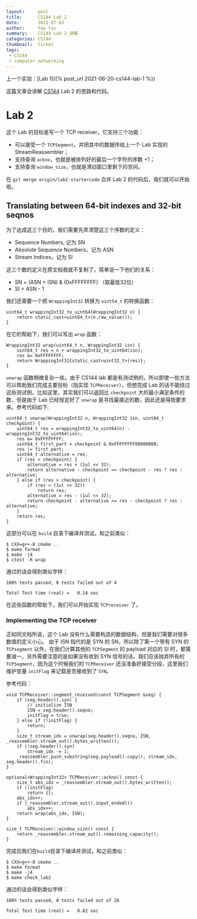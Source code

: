```yaml
---
layout:     post
title:      CS144 Lab 2
date:       2021-07-03
author:     Yao Yin
summary:    CS144 Lab 2 讲解
categories: CS144
thumbnail:  ticket
tags:
 - CS144
 - computer networking
---
```


上一个实验：[Lab 1]({% post_url 2021-06-20-cs144-lab-1 %})

这篇文章会讲解 [CS144](https://cs144.github.io/) Lab 2 的思路和代码。

# Lab 2

这个 Lab 的目标是写一个 TCP receiver，它支持三个功能：

- 可以接受一个 ```TCPSegment```，并把其中的数据传给上一个 Lab 实现的 StreamReassembler；
- 支持查询 ```ackno```，也就是被排列好的最后一个字符的序数 +1；
- 支持查询 ```window_size```，也就是滑动窗口里剩下的空间。

在 ```git merge origin/lab2-startercode``` 合并 Lab 2 的代码后，我们就可以开始啦。

## Translating between 64-bit indexes and 32-bit seqnos

为了达成这三个目的，我们需要先弄清楚这三个序数的定义：

- Sequence Numbers, 记为 SN
- Absolute Sequence Numbers，记为 ASN
- Stream Indices，记为 SI

这三个数的定义在原文档我就不复制了，简单说一下他们的关系：

- SN = (ASN + ISN) & (0xFFFFFFFF) （取最低32位）
- SI = ASN - 1

我们还需要一个把 ```WrappingInt32``` 转换为 ```uint54_t``` 的转换函数：

```
uint64_t wrappingInt32_to_uint64(WrappingInt32 n) { 
    return static_cast<uint64_t>(n.raw_value()); 
}
```

在它的帮助下，我们可以写出 ```wrap``` 函数：

```
WrappingInt32 wrap(uint64_t n, WrappingInt32 isn) {
    uint64_t res = n + wrappingInt32_to_uint64(isn);
    res &= 0xFFFFFFFF;
    return WrappingInt32{static_cast<uint32_t>(res)};
}
```

```unwrap``` 函数稍微复杂一些。由于 CS144 lab 都是有测试例的，所以即使一些方法可以帮助我们完成主要目标（指实现 ```TCPReceiver```），但想完成 Lab 的话不能绕过这些测试例。比如这里，其实我们可以返回比 ```checkpoint``` 大的最小满足条件的数，但是由于 Lab 已经规定好了 ```unwrap``` 是寻找最接近的数，因此还是得按要求来。参考代码如下:

```
uint64_t unwrap(WrappingInt32 n, WrappingInt32 isn, uint64_t checkpoint) {
    uint64_t res = wrappingInt32_to_uint64(n) - wrappingInt32_to_uint64(isn);
    res &= 0xFFFFFFFF;
    uint64_t first_part = checkpoint & 0xFFFFFFFF00000000;
    res |= first_part;
    uint64_t alternative = res;
    if (res < checkpoint) {
        alternative = res + (1ul << 32);
        return alternative - checkpoint >= checkpoint - res ? res : alternative;
    } else if (res > checkpoint) {
        if (res < (1ul << 32))
            return res;
        alternative = res - (1ul << 32);
        return checkpoint - alternative >= res - checkpoint ? res : alternative;
    }
    return res;
}
```

这部分可以在 ```build``` 目录下编译并测试，和之前类似：

```
$ CXX=g++-8 cmake ..
$ make format
$ make -j4
$ ctest -R wrap
```

通过的话会得到类似字样：

```
100% tests passed, 0 tests failed out of 4

Total Test time (real) =   0.14 sec
```

在这些函数的帮助下，我们可以开始实现 ```TCPreceiver``` 了。

### Implementing the TCP receiver

正如同文档所说，这个 Lab 没有什么需要构造的数据结构，但是我们需要对很多数值的定义小心。
由于 ISN 指代的是 SYN 的 SN，所以除了第一个带有 SYN 的 ```TCPsegment``` 以外，在我们计算其他的 ```TCPSegment``` 的 payload 对应的 SI 时，都需要减一。另外需要注意的是如果没有收到 SYN 信号的话，我们应该抛弃所有的 ```TCPSegment```，因为这个时候我们的 ```TCPReceiver``` 还没准备好接受分段，这里我们维护变量 ```initFlag``` 来记载是否接收到了 ```SYN```。

参考代码：

```
void TCPReceiver::segment_received(const TCPSegment &seg) {
    if (seg.header().syn) {
        // initialize ISN
        ISN = seg.header().seqno;
        initFlag = true;
    } else if (!initFlag) {
        return;
    }
    size_t stream_idx = unwrap(seg.header().seqno, ISN, _reassembler.stream_out().bytes_written());
    if (!seg.header().syn)
        stream_idx -= 1;
    _reassembler.push_substring(seg.payload().copy(), stream_idx, seg.header().fin);
}

optional<WrappingInt32> TCPReceiver::ackno() const {
    size_t abs_idx = _reassembler.stream_out().bytes_written();
    if (!initFlag)
        return {};
    abs_idx++;
    if (_reassembler.stream_out().input_ended())
        abs_idx++;
    return wrap(abs_idx, ISN);
}

size_t TCPReceiver::window_size() const { 
    return _reassembler.stream_out().remaining_capacity(); 
}
```

完成后我们在```build```目录下编译并测试，和之前类似：

```
$ CXX=g++-8 cmake ..
$ make format
$ make -j4
$ make check_lab2
```

通过的话会得到类似字样：

```
100% tests passed, 0 tests failed out of 26

Total Test time (real) =   0.82 sec
```
